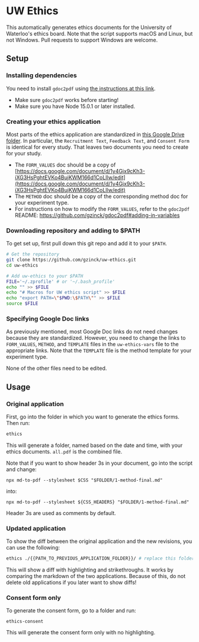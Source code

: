 # UW Ethics

This automatically generates ethics documents for the University of Waterloo's ethics board.
Note that the script supports macOS and Linux, but not Windows. Pull requests to support Windows are welcome.

## Setup

### Installing dependencies

You need to install `gdoc2pdf` using [the instructions at this link](https://github.com/gzinck/gdoc2pdf).

-   Make sure `gdoc2pdf` works before starting!
-   Make sure you have Node 15.0.1 or later installed.

### Creating your ethics application

Most parts of the ethics application are standardized in [this Google Drive folder](https://drive.google.com/drive/folders/1_GhFRYPSbbX2w-rKJJmf9VK5aKVpDYLH).
In particular, the `Recruitment Text`, `Feedback Text`, and `Consent Form` is identical for every study. That leaves two documents you need to create for your study.

-   The `FORM_VALUES` doc should be a copy of [https://docs.google.com/document/d/1y4Gjx9cKh3-iXG3HsPghtEVKo4BujKWM166d1CoLIlw/edit](https://docs.google.com/document/d/1y4Gjx9cKh3-iXG3HsPghtEVKo4BujKWM166d1CoLIlw/edit)
-   The `METHOD` doc should be a copy of the corresponding method doc for your experiment type.
-   For instructions on how to modify the `FORM_VALUES`, refer to the
    `gdoc2pdf` README: https://github.com/gzinck/gdoc2pdf#adding-in-variables

### Downloading repository and adding to \$PATH

To get set up, first pull down this git repo and add it to your `$PATH`.

```sh
# Get the repository
git clone https://github.com/gzinck/uw-ethics.git
cd uw-ethics

# Add uw-ethics to your $PATH
FILE='~/.zprofile' # or '~/.bash_profile'
echo "" >> $FILE
echo "# Macros for UW ethics script" >> $FILE
echo "export PATH=\"$PWD:\$PATH\"" >> $FILE
source $FILE
```

### Specifying Google Doc links

As previously mentioned, most Google Doc links do not need changes because they are standardized. However, you need to change the links to `FORM_VALUES`, `METHOD`, and `TEMPLATE` files in the `uw-ethics-vars` file to the appropriate links. Note that the `TEMPLATE` file is the method template for your experiment type.

None of the other files need to be edited.

## Usage

### Original application

First, go into the folder in which you want to generate the ethics forms. Then run:

```sh
ethics
```

This will generate a folder, named based on the date and time, with your ethics documents. `all.pdf` is the combined file.

Note that if you want to show header 3s in your document, go into the script and change:
```
npx md-to-pdf --stylesheet $CSS "$FOLDER/1-method-final.md"
```

into:
```
npx md-to-pdf --stylesheet ${CSS_HEADERS} "$FOLDER/1-method-final.md"
```

Header 3s are used as comments by default.

### Updated application

To show the diff between the original application and the new revisions, you can use the following:

```sh
ethics ./{{PATH_TO_PREVIOUS_APPLICATION_FOLDER}}/ # replace this folder with the folder with your original application
```

This will show a diff with highlighting and strikethroughs. It works by comparing the markdown of the two applications. Because of this, do not delete old applications if you later want to show diffs!

### Consent form only

To generate the consent form, go to a folder and run:

```
ethics-consent
```

This will generate the consent form only with no highlighting.
